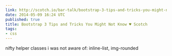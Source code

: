```yaml
---
link: http://scotch.io/bar-talk/bootstrap-3-tips-and-tricks-you-might-not-know
date: 2014-05-09 16:24 UTC
published: true
title: Bootstrap 3 Tips and Tricks You Might Not Know ♥ Scotch
tags:
- css
---
```


nifty helper classes i was not aware of: inline-list, img-rounded
